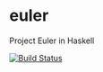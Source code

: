 euler
=====

Project Euler in Haskell


[![Build Status](https://travis-ci.org/jwright85/euler.svg?branch=master)](https://travis-ci.org/jwright85/euler)
